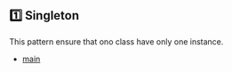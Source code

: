 
## :one: Singleton

This pattern ensure that ono class have only one instance.

 * [main](https://github.com/nicolaskruger/designPatterns)
